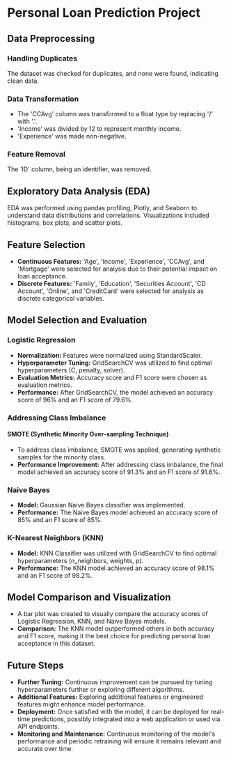 # Personal Loan Prediction Project

## Data Preprocessing

### Handling Duplicates
The dataset was checked for duplicates, and none were found, indicating clean data.

### Data Transformation
- The 'CCAvg' column was transformed to a float type by replacing '/' with '.'.
- 'Income' was divided by 12 to represent monthly income.
- 'Experience' was made non-negative.

### Feature Removal
The 'ID' column, being an identifier, was removed.

## Exploratory Data Analysis (EDA)
EDA was performed using pandas profiling, Plotly, and Seaborn to understand data distributions and correlations. Visualizations included histograms, box plots, and scatter plots.

## Feature Selection
- **Continuous Features:** 'Age', 'Income', 'Experience', 'CCAvg', and 'Mortgage' were selected for analysis due to their potential impact on loan acceptance.
- **Discrete Features:** 'Family', 'Education', 'Securities Account', 'CD Account', 'Online', and 'CreditCard' were selected for analysis as discrete categorical variables.

## Model Selection and Evaluation

### Logistic Regression
- **Normalization:** Features were normalized using StandardScaler.
- **Hyperparameter Tuning:** GridSearchCV was utilized to find optimal hyperparameters (C, penalty, solver).
- **Evaluation Metrics:** Accuracy score and F1 score were chosen as evaluation metrics.
- **Performance:** After GridSearchCV, the model achieved an accuracy score of 96% and an F1 score of 79.6%.

### Addressing Class Imbalance

#### SMOTE (Synthetic Minority Over-sampling Technique)
- To address class imbalance, SMOTE was applied, generating synthetic samples for the minority class.
- **Performance Improvement:** After addressing class imbalance, the final model achieved an accuracy score of 91.3% and an F1 score of 91.6%.

### Naive Bayes
- **Model:** Gaussian Naive Bayes classifier was implemented.
- **Performance:** The Naive Bayes model achieved an accuracy score of 85% and an F1 score of 85%.

### K-Nearest Neighbors (KNN)
- **Model:** KNN Classifier was utilized with GridSearchCV to find optimal hyperparameters (n_neighbors, weights, p).
- **Performance:** The KNN model achieved an accuracy score of 98.1% and an F1 score of 98.2%.

## Model Comparison and Visualization
- A bar plot was created to visually compare the accuracy scores of Logistic Regression, KNN, and Naive Bayes models.
- **Comparison:** The KNN model outperformed others in both accuracy and F1 score, making it the best choice for predicting personal loan acceptance in this dataset.

## Future Steps
- **Further Tuning:** Continuous improvement can be pursued by tuning hyperparameters further or exploring different algorithms.
- **Additional Features:** Exploring additional features or engineered features might enhance model performance.
- **Deployment:** Once satisfied with the model, it can be deployed for real-time predictions, possibly integrated into a web application or used via API endpoints.
- **Monitoring and Maintenance:** Continuous monitoring of the model's performance and periodic retraining will ensure it remains relevant and accurate over time.
